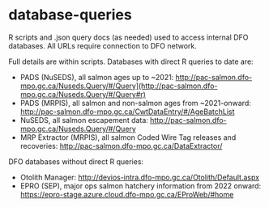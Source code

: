 # database-queries
R scripts and .json query docs (as needed) used to access internal DFO databases. All URLs require connection to DFO network. 

Full details are within scripts. Databases with direct R queries to date are:
- PADS (NuSEDS), all salmon ages up to ~2021: http://pac-salmon.dfo-mpo.gc.ca/Nuseds.Query/#/Query](http://pac-salmon.dfo-mpo.gc.ca/Nuseds.Query/#/Query#r)
- PADS (MRPIS), all salmon and non-salmon ages from ~2021-onward: http://pac-salmon.dfo-mpo.gc.ca/CwtDataEntry/#/AgeBatchList
- NuSEDS, all salmon escapement data: http://pac-salmon.dfo-mpo.gc.ca/Nuseds.Query/#/Query
- MRP Extractor (MRPIS), all salmon Coded Wire Tag releases and recoveries: http://pac-salmon.dfo-mpo.gc.ca/DataExtractor/

DFO databases without direct R queries:
- Otolith Manager: http://devios-intra.dfo-mpo.gc.ca/Otolith/Default.aspx
- EPRO (SEP), major ops salmon hatchery information from 2022 onward: https://epro-stage.azure.cloud.dfo-mpo.gc.ca/EProWeb/#home
